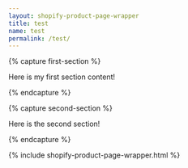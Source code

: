 ```yaml
---
layout: shopify-product-page-wrapper
title: test
name: test
permalink: /test/
---
```



{% capture first-section %}

Here is my first section content!

{% endcapture %}

{% capture second-section %}

Here is the second section!

{% endcapture %}


{% include shopify-product-page-wrapper.html %}

